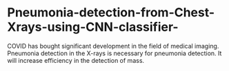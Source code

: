 # Pneumonia-detection-from-Chest-Xrays-using-CNN-classifier-
COVID has bought significant development in the field of medical imaging. Pneumonia detection in the X-rays is necessary for pneumonia detection. It will increase efficiency in the detection of mass.
